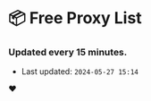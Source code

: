# :package: Free Proxy List
### Updated every 15 minutes.

- Last updated: `2024-05-27 15:14`

:heart:
